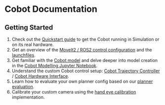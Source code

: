 # Cobot Documentation

## Getting Started

1. Check out the [Quickstart guide](quickstart.md) to get the Cobot running in Simulation or on its real hardware.
2. Get an overview of the [MoveIt2 / ROS2 control configuration](cobot_configuration.md) and the [launchfiles](launch_files.md).
3. Get familiar with the [Cobot model](cobot_model_overview.md) and delve deeper into model creation in the [Cobot Modelling Jupyter Notebook](https://github.com/robgineer/cobot/blob/main/src/cobot_model/doc/cobot_modelling.ipynb).
4. Understand the custom Cobot control setup: [Cobot Trajectory Controller](cobot_trajectory_controller.md) / [Cobot Hardware Interface](cobot_hardware.md).
5. Learn how to evaluate your own planner config based on our [planner evaluation](planner_evaluation.md).
6. Calibrate your custom camera using the [hand eye calibration](offline_hand_eye.md) implementation.
